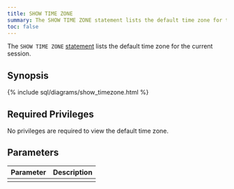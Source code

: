 ```yaml
---
title: SHOW TIME ZONE
summary: The SHOW TIME ZONE statement lists the default time zone for the current session.
toc: false
---
```


The `SHOW TIME ZONE` [statement](sql-statements.html) lists the default time zone for the current session.

<div id="toc"></div>

## Synopsis

{% include sql/diagrams/show_timezone.html %}

## Required Privileges

No privileges are required to view the default time zone.

## Parameters

| Parameter | Description |
|-----------|-------------|
|  |  |